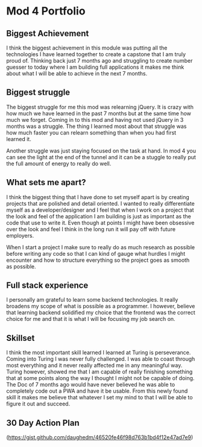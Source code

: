 # Mod 4 Portfolio

## Biggest Achievement

I think the biggest achievement in this module was putting all the technologies I have learned together to create a capstone that I am truly proud of. Thinking back just 7 months ago and struggling to create number guesser to today where I am building full applications it makes me think about what I will be able to achieve in the next 7 months.

## Biggest struggle

The biggest struggle for me this mod was relearning jQuery. It is crazy with how much we have learned in the past 7 months but at the same time how much we forget. Coming in to this mod and having not used jQuery in 3 months was a struggle. The thing I learned most about that struggle was how much faster you can relearn something than when you had first learned it.  

Another struggle was just staying focused on the task at hand. In mod 4 you can see the light at the end of the tunnel and it can be a stuggle to really put the full amount of energy to really do well. 

## What sets me apart? 

I think the biggest thing that I have done to set myself apart is by creating projects that are polished and detail oriented. I wanted to really differentiate myself as a developer/designer and I feel that when I work on a project that the look and feel of the application I am building is just as important as the code that use to write it. Even though at points I might have been obsessive over the look and feel I think in the long run it will pay off with future employers. 

When I start a project I make sure to really do as much research as possible before writing any code so that I can kind of gauge what hurdles I might encounter and how to structure everything so the project goes as smooth as possible.

## Full stack experience
I personally am grateful to learn some backend technologies. It really broadens my scope of what is possible as a programmer. I however, believe that learning backend solidified my choice that the frontend was the correct choice for me and that it is what I will be focusing my job search on.

## Skillset

I think the most important skill learned I learned at Turing is perseverance. Coming into Turing I was never fully challenged. I was able to coast through most everything and it never really affected me in any meaningful way. Turing however, showed me that I am capable of really finishing something that at some points along the way I thought I might not be capable of doing. The Doc of 7 months ago would have never believed he was able to completely code out a PWA and have it be usable. From this newly found skill it makes me believe that whatever I set my mind to that I will be able to figure it out and succeed.

## 30 Day Action Plan
(https://gist.github.com/daughedm/46520fe46f98d763b1bd4f12e47ad7e9)
